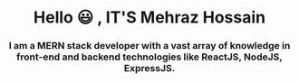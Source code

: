 <h1 align="center">Hello 😃 , IT'S Mehraz Hossain</h1>
<h3 align="center">I am a MERN stack developer with a vast array of knowledge in front-end and backend technologies like ReactJS, NodeJS, ExpressJS.</h3>
